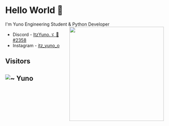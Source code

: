 # Hello World 👋




I'm Yuno Engineering Student & Python Developer
<img  src="https://media.giphy.com/media/K5kfQExKk731K/giphy.gif" width="300px" align="right" alt="">



- Discord - [ItzYuno.ゞ 🖤#2358](https://discord.com/users/221023167492128768)
- Instagram - [itz_yuno_o](https://instagram.com/itz_yuno_o)






## Visitors
![~ Yuno](https://profile-counter.glitch.me/yunoziko/count.svg)
--
